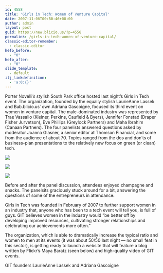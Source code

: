 ```yaml
---
id: 4558
title: 'Girls in Tech: Women of Venture Capital'
date: 2007-11-06T00:50:46+00:00
author: admin
layout: post
guid: https://new.blicio.us/?p=4558
permalink: /girls-in-tech-women-of-venture-capital/
classic-editor-remember:
  - classic-editor
hefo_before:
  - "0"
hefo_after:
  - "0"
slide_template:
  - default
ilj_linkdefinition:
  - 'a:0:{}'
---
```

Porter Novelli’s stylish South Park office hosted last night’s Girls in Tech event. The organization, founded by the equally stylish LaurieAnne Lassek and Bub.blicio.us’ own Adriana Gascoigne, focused its third event on women in venture capital. The male-dominated industry was represented by Trae Vassallo (Kleiner, Perkins, Caufield & Byers), Jennifer Fonstad (Draper Fisher Jurvetson), Eve Phillips (Greylock Partners) and Maha Ibrahim (Canaan Partners). The four panelists answered questions asked by moderator Joanna Glasner, a senior editor at Thomson Financial, and some from the audience of about 70. Topics ranged from the dos and don’ts of business-plan presentations to the relatively new focus on green (or clean) tech.

![](https://web.archive.org/web/20071011040932im_/http://farm2.static.flickr.com/1254/1058915436_6b9085ab80.jpg) 

![](https://web.archive.org/web/20071011040932im_/http://farm2.static.flickr.com/1138/1058915990_fbf93e24f0.jpg) 

![](https://web.archive.org/web/20071011040932im_/http://farm2.static.flickr.com/1237/1058053835_caa0071f3c.jpg) 

Before and after the panel discussion, attendees enjoyed champagne and snacks. The panelsits graciously stuck around for a bit, answering the questions of some of the entrepreneurs in attendance.

Girls in Tech was founded in February of 2007 to further support women in an industry that, anyone who has been to a tech event will tell you, is full of guys. GIT believes women in the industry would “be better off by developing improved resources, cultivating stronger relationships and celebrating our achievements more often.”

The organization, which is able to dramatically increase the typical ratio and women to men at its events (it was about 50/50 last night — no small feat in this sector), is getting ready to launch a website that will feature a blog written by Flickr’s Maya Baratz (seen below) and high-quality video of GIT events.

GIT founders LaurieAnne Lassek and Adriana Gascoigne
